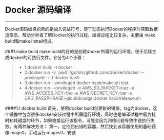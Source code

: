# Docker 源码编译

------

Docker源码编译的目的是加入调试符号，便于动态执行Docker的程序时获取数据流信息，帮助分析者了解Docker的执行过程。编译过程比较复杂，主要由 make build和make install组成。

###1.make build
make build的目的是创建docker所需的运行环境，便于后续生成docker的可执行文件。它分为4个步骤：
> * 1.docker build -t docker .
> * 2.docker run -v \`pwd\`:/go/src/github.com/docker/docker --privileged -i -t docker bash
> * 3.docker run --privileged docker hack/make.sh test
> * 4.docker run --privileged -e AWS_S3_BUCKET=baz -e AWS_ACCESS_KEY=foo -e AWS_SECRET_KEY=bar -e GPG_PASSPHRASE=gloubiboulga docker hack/release.sh

####1.1 docker build
首先，使用docker build创建新的镜像，tag为docker，这个镜像中包含很多docker安装过程中所需运行环境，同时也是编译过程中最为耗时和耗磁盘的环节，如果直接运行该指令，可能会因为网络问题导致中途执行失败。有两种解决方法：
第一，定位到出错的容器，然后找到该容器使用的基础镜像image0，手动运行images0，安装
